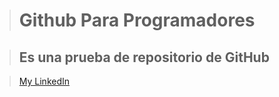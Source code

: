 > # Github Para Programadores

> ## Es una prueba de repositorio de GitHub

> [My LinkedIn](https://www.linkedin.com/in/pablo-andres-teneche-lopez-4a41aa249)


